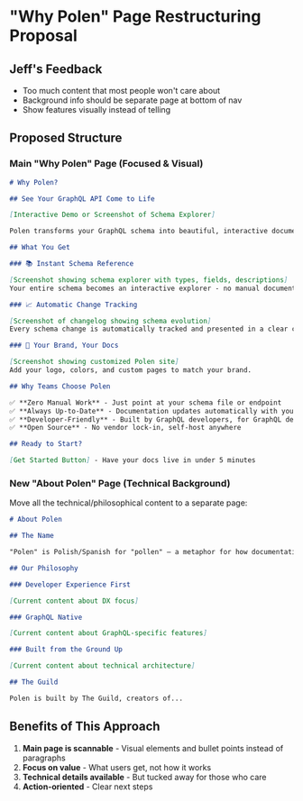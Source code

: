 # "Why Polen" Page Restructuring Proposal

## Jeff's Feedback

- Too much content that most people won't care about
- Background info should be separate page at bottom of nav
- Show features visually instead of telling

## Proposed Structure

### Main "Why Polen" Page (Focused & Visual)

```markdown
# Why Polen?

## See Your GraphQL API Come to Life

[Interactive Demo or Screenshot of Schema Explorer]

Polen transforms your GraphQL schema into beautiful, interactive documentation that your developers will actually want to use.

## What You Get

### 📚 Instant Schema Reference

[Screenshot showing schema explorer with types, fields, descriptions]
Your entire schema becomes an interactive explorer - no manual documentation needed.

### 📈 Automatic Change Tracking

[Screenshot of changelog showing schema evolution]
Every schema change is automatically tracked and presented in a clear changelog.

### 🎨 Your Brand, Your Docs

[Screenshot showing customized Polen site]
Add your logo, colors, and custom pages to match your brand.

## Why Teams Choose Polen

✅ **Zero Manual Work** - Just point at your schema file or endpoint
✅ **Always Up-to-Date** - Documentation updates automatically with your schema\
✅ **Developer-Friendly** - Built by GraphQL developers, for GraphQL developers
✅ **Open Source** - No vendor lock-in, self-host anywhere

## Ready to Start?

[Get Started Button] - Have your docs live in under 5 minutes
```

### New "About Polen" Page (Technical Background)

Move all the technical/philosophical content to a separate page:

```markdown
# About Polen

## The Name

"Polen" is Polish/Spanish for "pollen" – a metaphor for how documentation spreads knowledge throughout your developer ecosystem...

## Our Philosophy

### Developer Experience First

[Current content about DX focus]

### GraphQL Native

[Current content about GraphQL-specific features]

### Built from the Ground Up

[Current content about technical architecture]

## The Guild

Polen is built by The Guild, creators of...
```

## Benefits of This Approach

1. **Main page is scannable** - Visual elements and bullet points instead of paragraphs
2. **Focus on value** - What users get, not how it works
3. **Technical details available** - But tucked away for those who care
4. **Action-oriented** - Clear next steps
